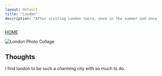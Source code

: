 ```yaml
---
layout: default
title: "London"
description: "After visiting London twice, once in the summer and once in the winter, I can confidently say I love it."
---
```

[HOME](https://maddiegrosklos.github.io)

![London Photo Collage](/img/london.png)

## Thoughts
I find london to be such a charming city with so much to do. 
